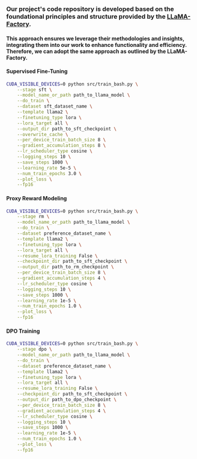 ### Our project's code repository is developed based on the foundational principles and structure provided by the [LLaMA-Factory](https://github.com/hiyouga/LLaMA-Factory).
#### This approach ensures we leverage their methodologies and insights, integrating them into our work to enhance functionality and efficiency. Therefore, we can adopt the same approach as outlined by the LLaMA-Factory.

#### Supervised Fine-Tuning

```bash
CUDA_VISIBLE_DEVICES=0 python src/train_bash.py \
    --stage sft \
    --model_name_or_path path_to_llama_model \
    --do_train \
    --dataset sft_dataset_name \
    --template llama2 \
    --finetuning_type lora \
    --lora_target all \
    --output_dir path_to_sft_checkpoint \
    --overwrite_cache \
    --per_device_train_batch_size 8 \
    --gradient_accumulation_steps 8 \
    --lr_scheduler_type cosine \
    --logging_steps 10 \
    --save_steps 1000 \
    --learning_rate 5e-5 \
    --num_train_epochs 3.0 \
    --plot_loss \
    --fp16
```

#### Proxy Reward Modeling

```bash
CUDA_VISIBLE_DEVICES=0 python src/train_bash.py \
    --stage rm \
    --model_name_or_path path_to_llama_model \
    --do_train \
    --dataset preference_dataset_name \
    --template llama2 \
    --finetuning_type lora \
    --lora_target all \
    --resume_lora_training False \
    --checkpoint_dir path_to_sft_checkpoint \
    --output_dir path_to_rm_checkpoint \
    --per_device_train_batch_size 8 \
    --gradient_accumulation_steps 4 \
    --lr_scheduler_type cosine \
    --logging_steps 10 \
    --save_steps 1000 \
    --learning_rate 1e-5 \
    --num_train_epochs 1.0 \
    --plot_loss \
    --fp16
```

#### DPO Training

```bash
CUDA_VISIBLE_DEVICES=0 python src/train_bash.py \
    --stage dpo \
    --model_name_or_path path_to_llama_model \
    --do_train \
    --dataset preference_dataset_name \
    --template llama2 \
    --finetuning_type lora \
    --lora_target all \
    --resume_lora_training False \
    --checkpoint_dir path_to_sft_checkpoint \
    --output_dir path_to_dpo_checkpoint \
    --per_device_train_batch_size 8 \
    --gradient_accumulation_steps 4 \
    --lr_scheduler_type cosine \
    --logging_steps 10 \
    --save_steps 1000 \
    --learning_rate 1e-5 \
    --num_train_epochs 1.0 \
    --plot_loss \
    --fp16
```
